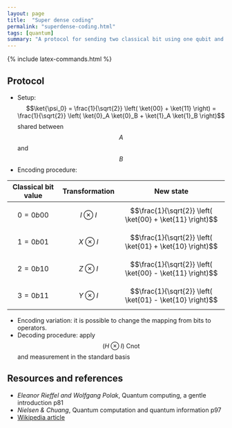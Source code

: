 ```yaml
---
layout: page
title:  "Super dense coding"
permalink: "superdense-coding.html"
tags: [quantum]
summary: "A protocol for sending two classical bit using one qubit and a previously shared EPR pair"
---
```

{% include latex-commands.html %}


## Protocol
* Setup: $$\ket{\psi_0} = \frac{1}{\sqrt{2}} \left( \ket{00} + \ket{11} \right) = \frac{1}{\sqrt{2}} \left( \ket{0}_A \ket{0}_B + \ket{1}_A \ket{1}_B \right)$$ shared between $$A$$ and $$B$$
* Encoding procedure:

| Classical bit value | Transformation | New state |
|:-:|:-:|:-:|
|$$0 = 0b00$$| $$I \otimes I$$ | $$\frac{1}{\sqrt{2}} \left( \ket{00} + \ket{11} \right)$$ |
|$$1 = 0b01$$| $$X \otimes I$$ | $$\frac{1}{\sqrt{2}} \left( \ket{01} + \ket{10} \right)$$ |
|$$2 = 0b10$$| $$Z \otimes I$$ | $$\frac{1}{\sqrt{2}} \left( \ket{00} - \ket{11} \right)$$ |
|$$3 = 0b11$$| $$Y \otimes I$$ | $$\frac{1}{\sqrt{2}} \left( \ket{01} - \ket{10} \right)$$ |

* Encoding variation: it is possible to change the mapping from bits to operators.
* Decoding procedure: apply $$(H \otimes I) \text{ Cnot}$$ and measurement in the standard basis

## Resources and references
* *Eleanor Rieffel and Wolfgang Polak*, Quantum computing, a gentle introduction p81
* *Nielsen & Chuang*, Quantum computation and quantum information p97
* [Wikipedia article](https://en.wikipedia.org/wiki/Superdense_coding)

